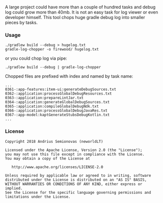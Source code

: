 A large project could have more than a couple of hundred tasks and debug log could grow more than 40mb.
It is not an easy task for log viewer or even developer himself.
This tool chops huge gradle debug log into smaller pieces by tasks.

### Usage

```
./gradlew build --debug > hugelog.txt
gradle-log-chopper -o firewood/ hugelog.txt
```

or you could chop log via pipe:

```
./gradlew build --debug | gradle-log-chopper
```

Chopped files are prefixed with index and named by task name:
```
...
0361-:app-features:item-ui:generateDebugSources.txt
0362-:application:processGlobalDebugResources.txt
0363-:application:prepareLintJar.txt
0364-:application:generateGlobalDebugSources.txt
0365-:application:compileGlobalDebugNdk.txt
0366-:application:processGlobalDebugJavaRes.txt
0367-:app-model:kaptGenerateStubsDebugKotlin.txt
...
```

### License

```
Copyright 2018 Andrius Semionovas (neworldLT)

Licensed under the Apache License, Version 2.0 (the "License");
you may not use this file except in compliance with the License.
You may obtain a copy of the License at

   http://www.apache.org/licenses/LICENSE-2.0

Unless required by applicable law or agreed to in writing, software
distributed under the License is distributed on an "AS IS" BASIS,
WITHOUT WARRANTIES OR CONDITIONS OF ANY KIND, either express or implied.
See the License for the specific language governing permissions and
limitations under the License.
```
